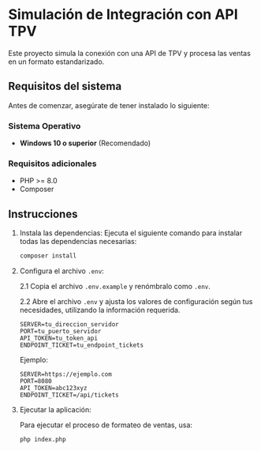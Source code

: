 # Simulación de Integración con API TPV

Este proyecto simula la conexión con una API de TPV y procesa las ventas en un formato estandarizado.

## Requisitos del sistema
Antes de comenzar, asegúrate de tener instalado lo siguiente:

### Sistema Operativo
- **Windows 10 o superior** (Recomendado)

### Requisitos adicionales
- PHP >= 8.0
- Composer

## Instrucciones

1. Instala las dependencias:
   Ejecuta el siguiente comando para instalar todas las dependencias necesarias:

   ```bash
   composer install
   ```

2. Configura el archivo `.env`: 

   2.1 Copia el archivo `.env.example` y renómbralo como `.env`.

   2.2 Abre el archivo `.env` y ajusta los valores de configuración según tus necesidades, utilizando la información requerida.

   ```
   SERVER=tu_direccion_servidor
   PORT=tu_puerto_servidor
   API_TOKEN=tu_token_api
   ENDPOINT_TICKET=tu_endpoint_tickets
   ```

   Ejemplo:
   ```
   SERVER=https://ejemplo.com
   PORT=8080
   API_TOKEN=abc123xyz
   ENDPOINT_TICKET=/api/tickets
   ```

3. Ejecutar la aplicación:

   Para ejecutar el proceso de formateo de ventas, usa:

   ```
   php index.php
   ```
